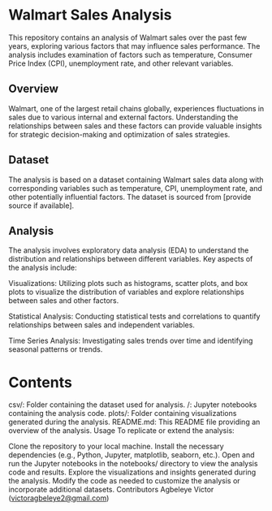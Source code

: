 # Walmart Sales Analysis

This repository contains an analysis of Walmart sales over the past few years, exploring various factors that may influence sales performance. The analysis includes examination of factors such as temperature, Consumer Price Index (CPI), unemployment rate, and other relevant variables.

## Overview
Walmart, one of the largest retail chains globally, experiences fluctuations in sales due to various internal and external factors. Understanding the relationships between sales and these factors can provide valuable insights for strategic decision-making and optimization of sales strategies.

## Dataset
The analysis is based on a dataset containing Walmart sales data along with corresponding variables such as temperature, CPI, unemployment rate, and other potentially influential factors. The dataset is sourced from [provide source if available].

## Analysis
The analysis involves exploratory data analysis (EDA) to understand the distribution and relationships between different variables. Key aspects of the analysis include:

Visualizations: Utilizing plots such as histograms, scatter plots, and box plots to visualize the distribution of variables and explore relationships between sales and other factors.

Statistical Analysis: Conducting statistical tests and correlations to quantify relationships between sales and independent variables.

Time Series Analysis: Investigating sales trends over time and identifying seasonal patterns or trends.

# Contents
csv/: Folder containing the dataset used for analysis.
/: Jupyter notebooks containing the analysis code.
plots/: Folder containing visualizations generated during the analysis.
README.md: This README file providing an overview of the analysis.
Usage
To replicate or extend the analysis:

Clone the repository to your local machine.
Install the necessary dependencies (e.g., Python, Jupyter, matplotlib, seaborn, etc.).
Open and run the Jupyter notebooks in the notebooks/ directory to view the analysis code and results.
Explore the visualizations and insights generated during the analysis.
Modify the code as needed to customize the analysis or incorporate additional datasets.
Contributors
Agbeleye Victor (victoragbeleye2@gmail.com)
